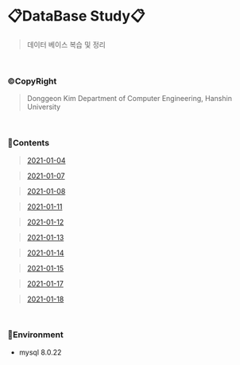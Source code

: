 # 📋DataBase Study📋

> 데이터 베이스 복습 및 정리

<br>

### ©CopyRight

> Donggeon Kim
> Department of Computer Engineering, Hanshin University

<br>

### 📒Contents
> [2021-01-04](https://github.com/DongGeon0908/DataBase/blob/master/sql/2021%2001%2004.sql)

> [2021-01-07](https://github.com/DongGeon0908/DataBase/blob/master/sql/2021%2001%2007.sql)

> [2021-01-08](https://github.com/DongGeon0908/DataBase/blob/master/sql/2021%2001%2008.sql)

> [2021-01-11](https://github.com/DongGeon0908/DataBase/blob/master/sql/2021%2001%2011.sql)

> [2021-01-12](https://github.com/DongGeon0908/DataBase/blob/master/sql/2021%2001%2012.sql)

> [2021-01-13](https://github.com/DongGeon0908/DataBase/blob/master/sql/2021%2001%2013.sql)

> [2021-01-14](https://github.com/DongGeon0908/DataBase/blob/master/sql/2021%2001%2014.sql)

> [2021-01-15](https://github.com/DongGeon0908/DataBase/blob/master/sql/2021%2001%2015.sql)

> [2021-01-17](https://github.com/DongGeon0908/DataBase/blob/master/md/2021%2001%2017.md)

> [2021-01-18](https://github.com/DongGeon0908/DataBase/blob/master/md/2021%2001%2018.md)

<br>

### 🔧Environment
  - mysql 8.0.22

<br>
